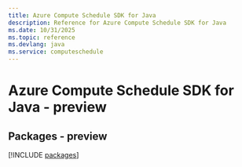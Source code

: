 ```yaml
---
title: Azure Compute Schedule SDK for Java
description: Reference for Azure Compute Schedule SDK for Java
ms.date: 10/31/2025
ms.topic: reference
ms.devlang: java
ms.service: computeschedule
---
```

# Azure Compute Schedule SDK for Java - preview
## Packages - preview
[!INCLUDE [packages](compute-schedule-index.md)]